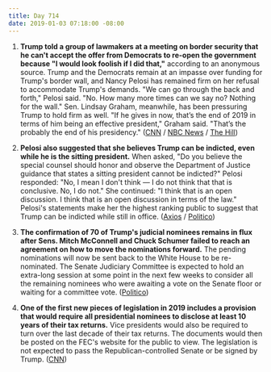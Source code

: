 ```yaml
---
title: Day 714
date: 2019-01-03 07:18:00 -08:00
---
```


1. **Trump told a group of lawmakers at a meeting on border security that he can't accept the offer from Democrats to re-open the government because "I would look foolish if I did that,"** according to an anonymous source. Trump and the Democrats remain at an impasse over funding for Trump's border wall, and Nancy Pelosi has remained firm on her refusal to accommodate Trump's demands. "We can go through the back and forth," Pelosi said. "No. How many more times can we say no? Nothing for the wall." Sen. Lindsay Graham, meanwhile, has been pressuring Trump to hold firm as well. "If he gives in now, that’s the end of 2019 in terms of him being an effective president," Graham said. "That’s the probably the end of his presidency." ([CNN](https://www.cnn.com/2019/01/02/politics/donald-trump-shutdown-congress-meeting/index.html) / [NBC News](https://www.nbcnews.com/politics/congress/pelosi-has-message-trump-nothing-wall-n953996) / [The Hill](https://thehill.com/homenews/senate/423626-graham-trump-giving-up-on-border-wall-fight-would-be-the-end-of-his))

2. **Pelosi also suggested that she believes Trump can be indicted, even while he is the sitting president.** When asked, "Do you believe the special counsel should honor and observe the Department of Justice guidance that states a sitting president cannot be indicted?" Pelosi responded: "No, I mean I don't think — I do not think that that is conclusive. No, I do not." She continued: "I think that is an open discussion. I think that is an open discussion in terms of the law." Pelosi's statements make her the highest ranking public to suggest that Trump can be indicted while still in office. ([Axios](https://www.axios.com/nancy-pelosi-speaker-of-the-house-speech-3fc7ccca-ff47-4fe9-bf2f-a3c4d05c30c2.html) / [Politico](https://www.politico.com/story/2019/01/03/trump-indictment-pelosi-1078249))

3. **The confirmation of 70 of Trump's judicial nominees remains in flux after Sens. Mitch McConnell and Chuck Schumer failed to reach an agreement on how to move the nominations forward.** The pending nominations will now be sent back to the White House to be re-nominated. The Senate Judiciary Committee is expected to hold an extra-long session at some point in the next few weeks to consider all the remaining nominees who were awaiting a vote on the Senate floor or waiting for a committee vote. ([Politico](https://www.politico.com/story/2019/01/02/trump-judicial-nominees-1077658))

4. **One of the first new pieces of legislation in 2019 includes a provision that would require all presidential nominees to disclose at least 10 years of their tax returns.** Vice presidents would also be required to turn over the last decade of their tax returns. The documents would then be posted on the FEC's website for the public to view. The legislation is not expected to pass the Republican-controlled Senate or be signed by Trump. ([CNN](https://www.cnn.com/2019/01/02/politics/trump-tax-returns-democrats/index.html))